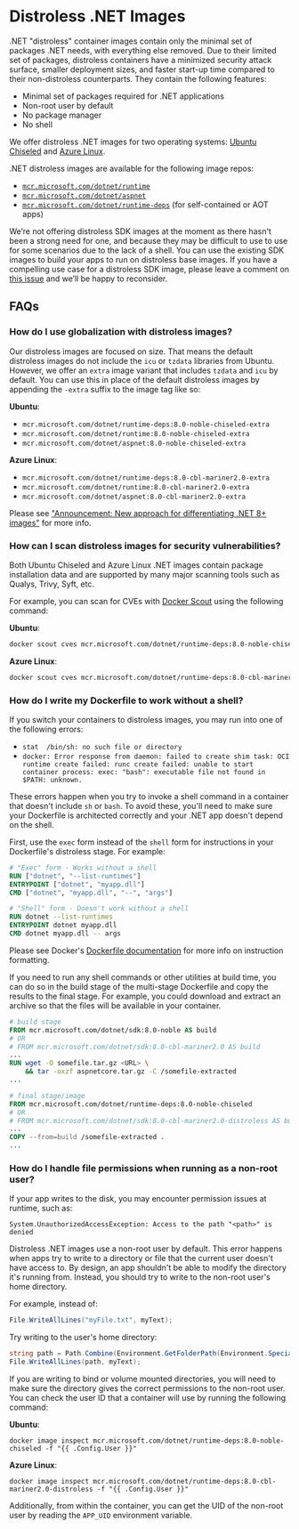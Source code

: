 # Distroless .NET Images

.NET "distroless" container images contain only the minimal set of packages .NET needs, with everything else removed.
Due to their limited set of packages, distroless containers have a minimized security attack surface, smaller deployment sizes, and faster start-up time compared to their non-distroless counterparts.
They contain the following features:

- Minimal set of packages required for .NET applications
- Non-root user by default
- No package manager
- No shell

We offer distroless .NET images for two operating systems: [Ubuntu Chiseled](./ubuntu-chiseled.md) and [Azure Linux](./azurelinux.md).

.NET distroless images are available for the following image repos:
- [`mcr.microsoft.com/dotnet/runtime`](../README.runtime.md)
- [`mcr.microsoft.com/dotnet/aspnet`](../README.aspnet.md)
- [`mcr.microsoft.com/dotnet/runtime-deps`](../README.runtime-deps.md) (for self-contained or AOT apps)

We’re not offering distroless SDK images at the moment as there hasn't been a strong need for one, and because they may be difficult to use to use for some scenarios due to the lack of a shell.
You can use the existing SDK images to build your apps to run on distroless base images.
If you have a compelling use case for a distroless SDK image, please leave a comment on [this issue](https://github.com/dotnet/dotnet-docker/issues/4942) and we’ll be happy to reconsider.

## FAQs

### How do I use globalization with distroless images?

Our distroless images are focused on size. That means the default distroless images do not include the `icu` or `tzdata`
libraries from Ubuntu. However, we offer an `extra` image variant that includes `tzdata` and `icu` by default.
You can use this in place of the default distroless images by appending the `-extra` suffix to the image tag like so:

**Ubuntu**:

- `mcr.microsoft.com/dotnet/runtime-deps:8.0-noble-chiseled-extra`
- `mcr.microsoft.com/dotnet/runtime:8.0-noble-chiseled-extra`
- `mcr.microsoft.com/dotnet/aspnet:8.0-noble-chiseled-extra`

**Azure Linux**:

- `mcr.microsoft.com/dotnet/runtime-deps:8.0-cbl-mariner2.0-extra`
- `mcr.microsoft.com/dotnet/runtime:8.0-cbl-mariner2.0-extra`
- `mcr.microsoft.com/dotnet/aspnet:8.0-cbl-mariner2.0-extra`

Please see ["Announcement: New approach for differentiating .NET 8+ images"](https://github.com/dotnet/dotnet-docker/discussions/4821) for more info.

### How can I scan distroless images for security vulnerabilities?

Both Ubuntu Chiseled and Azure Linux .NET images contain package installation data and are supported by many major scanning tools such as Qualys, Trivy, Syft, etc.

For example, you can scan for CVEs with [Docker Scout](https://docs.docker.com/scout/) using the following command:

**Ubuntu**:

```bash
docker scout cves mcr.microsoft.com/dotnet/runtime-deps:8.0-noble-chiseled
```

**Azure Linux**:

```bash
docker scout cves mcr.microsoft.com/dotnet/runtime-deps:8.0-cbl-mariner2.0-distroless
```

### How do I write my Dockerfile to work without a shell?

If you switch your containers to distroless images, you may run into one of the following errors:

- `stat  /bin/sh: no such file or directory`
- `docker: Error response from daemon: failed to create shim task: OCI runtime create failed: runc create failed: unable to start container process: exec: "bash": executable file not found in $PATH: unknown.`

These errors happen when you try to invoke a shell command in a container that doesn't include `sh` or `bash`.
To avoid these, you'll need to make sure your Dockerfile is architected correctly and your .NET app doesn't depend on the shell.

First, use the `exec` form instead of the `shell` form for instructions in your Dockerfile's distroless stage. For example:

```Dockerfile
# "Exec" form - Works without a shell
RUN ["dotnet", "--list-runtimes"]
ENTRYPOINT ["dotnet", "myapp.dll"]
CMD ["dotnet", "myapp.dll", "--", "args"]

# "Shell" form - Doesn't work without a shell
RUN dotnet --list-runtimes
ENTRYPOINT dotnet myapp.dll
CMD dotnet myapp.dll -- args
```

Please see Docker's [Dockerfile documentation](https://docs.docker.com/engine/reference/builder/#run) for more info on instruction formatting.

If you need to run any shell commands or other utilities at build time, you can do so in the build stage of the multi-stage Dockerfile and copy the results to the final stage.
For example, you could download and extract an archive so that the files will be available in your container.

```Dockerfile
# build stage
FROM mcr.microsoft.com/dotnet/sdk:8.0-noble AS build
# OR
# FROM mcr.microsoft.com/dotnet/sdk:8.0-cbl-mariner2.0 AS build
...
RUN wget -O somefile.tar.gz <URL> \
    && tar -oxzf aspnetcore.tar.gz -C /somefile-extracted
...

# final stage/image
FROM mcr.microsoft.com/dotnet/runtime-deps:8.0-noble-chiseled
# OR
# FROM mcr.microsoft.com/dotnet/sdk:8.0-cbl-mariner2.0-distroless AS build
...
COPY --from=build /somefile-extracted .
...
```

### How do I handle file permissions when running as a non-root user?

If your app writes to the disk, you may encounter permission issues at runtime, such as:

```
System.UnauthorizedAccessException: Access to the path "<path>" is denied
```

Distroless .NET images use a non-root user by default.
This error happens when apps try to write to a directory or file that the current user doesn't have access to.
By design, an app shouldn't be able to modify the directory it's running from. Instead, you should try to write to the non-root user's home directory.

For example, instead of:

```cs
File.WriteAllLines("myFile.txt", myText);
```

Try writing to the user's home directory:

```cs
string path = Path.Combine(Environment.GetFolderPath(Environment.SpecialFolder.UserProfile), "myFile.txt");
File.WriteAllLines(path, myText);
```

If you are writing to bind or volume mounted directories, you will need to make sure the directory gives the correct permissions to the non-root user.
You can check the user ID that a container will use by running the following command:

**Ubuntu**:

```
docker image inspect mcr.microsoft.com/dotnet/runtime-deps:8.0-noble-chiseled -f "{{ .Config.User }}"
```

**Azure Linux**:

```
docker image inspect mcr.microsoft.com/dotnet/runtime-deps:8.0-cbl-mariner2.0-distroless -f "{{ .Config.User }}"
```

Additionally, from within the container, you can get the UID of the non-root user by reading the `APP_UID` environment variable.

